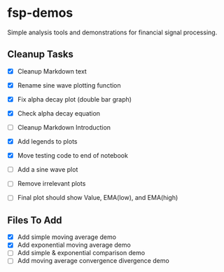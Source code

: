 # fsp-demos
Simple analysis tools and demonstrations for financial signal processing.

## Cleanup Tasks
- [x] Cleanup Markdown text
- [x] Rename sine wave plotting function
- [x] Fix alpha decay plot (double bar graph)
- [x] Check alpha decay equation
- [ ] Cleanup Markdown Introduction
- [x] Add legends to plots
- [x] Move testing code to end of notebook
- [ ] Add a sine wave plot
- [ ] Remove irrelevant plots
- [ ] Final plot should show Value, EMA(low), and EMA(high)


## Files To Add
- [x] Add simple moving average demo
- [x] Add exponential moving average demo
- [ ] Add simple & exponential comparison demo
- [ ] Add moving average convergence divergence demo
